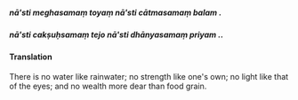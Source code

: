 ##### nā'sti meghasamaṃ toyaṃ nā'sti cātmasamaṃ balam .
##### nā'sti cakṣuḥsamaṃ tejo nā'sti dhānyasamaṃ priyam ..

#### Translation

There is no water like rainwater; no strength like one's own; no light like that of the eyes; and no wealth more dear than food grain.